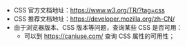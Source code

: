 - CSS 官方文档地址：https://www.w3.org/TR/?tag=css
- CSS 推荐文档地址：https://developer.mozilla.org/zh-CN/
- 由于浏览器版本、CSS 版本等问题，查询某些 CSS 是否可用：
  - 可以到 https://caniuse.com/ 查询 CSS 属性的可用性；

